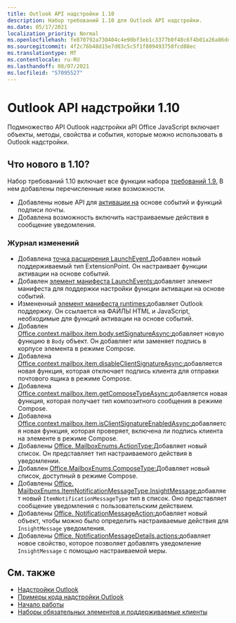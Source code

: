 ```yaml
---
title: Outlook API надстройки 1.10
description: Набор требований 1.10 для Outlook API надстройки.
ms.date: 05/17/2021
localization_priority: Normal
ms.openlocfilehash: fe870792a730404c4e90bf3eb1c3377b0f40c6f4b01a26a86deca56049868f16
ms.sourcegitcommit: 4f2c76b48d15e7d03c5c5f1f809493758fcd88ec
ms.translationtype: MT
ms.contentlocale: ru-RU
ms.lasthandoff: 08/07/2021
ms.locfileid: "57095527"
---
```

# <a name="outlook-add-in-api-requirement-set-110"></a>Outlook API надстройки 1.10

Подмножество API Outlook надстройки aPI Office JavaScript включает объекты, методы, свойства и события, которые можно использовать в Outlook надстройки.

## <a name="whats-new-in-110"></a>Что нового в 1.10?

Набор требований 1.10 включает все функции набора [требований 1.9.](../requirement-set-1.9/outlook-requirement-set-1.9.md) В нем добавлены перечисленные ниже возможности.

- Добавлены новые API для [активации на](../../../outlook/autolaunch.md) основе событий и функций подписи почты.
- Добавлена возможность включить настраиваемые действия в сообщение уведомления.

### <a name="change-log"></a>Журнал изменений

- Добавлена [точка расширения LaunchEvent.](../../manifest/extensionpoint.md#launchevent)Добавлен новый поддерживаемый тип ExtensionPoint. Он настраивает функции активации на основе событий.
- Добавлен [элемент манифеста LaunchEvents:](../../manifest/launchevents.md)добавляет элемент манифеста для поддержки настройки функции активации на основе событий.
- Измененный [элемент манифеста runtimes:](../../manifest/runtimes.md)добавляет Outlook поддержку. Он ссылается на ФАЙЛЫ HTML и JavaScript, необходимые для функций активации на основе событий.
- Добавлен [Office.context.mailbox.item.body.setSignatureAsync:](/javascript/api/outlook/office.body?view=outlook-js-1.10&preserve-view=true#setSignatureAsync_data__options__callback_)добавляет новую функцию в `Body` объект. Он добавляет или заменяет подпись в корпусе элемента в режиме Compose.
- Добавлена [Office.context.mailbox.item.disableClientSignatureAsync:](office.context.mailbox.item.md#methods)добавляется новая функция, которая отключает подпись клиента для отправки почтового ящика в режиме Compose.
- Добавлена [Office.context.mailbox.item.getComposeTypeAsync:](/javascript/api/outlook/office.messagecompose?view=outlook-js-1.10&preserve-view=true#getComposeTypeAsync_options__callback_)добавляется новая функция, которая получает тип композитного сообщения в режиме Compose.
- Добавлена [Office.context.mailbox.item.isClientSignatureEnabledAsync:](office.context.mailbox.item.md#methods)добавляется новая функция, которая проверяет, включена ли подпись клиента на элементе в режиме Compose.
- Добавлены [Office. MailboxEnums.ActionType:](/javascript/api/outlook/office.mailboxenums.actiontype)Добавляет новый список. Он представляет тип настраиваемого действия в уведомлении.
- Добавлен [Office.MailboxEnums.ComposeType:](/javascript/api/outlook/office.mailboxenums.composetype?view=outlook-js-1.10&preserve-view=true)Добавляет новый список, доступный в режиме Compose.
- Добавлены [Office. MailboxEnums.ItemNotificationMessageType.InsightMessage:](/javascript/api/outlook/office.mailboxenums.itemnotificationmessagetype)добавляет новый `ItemNotificationMessageType` тип в список. Оно представляет сообщение уведомления с пользовательским действием.
- Добавлены [Office. NotificationMessageAction:](/javascript/api/outlook/office.notificationmessageaction)добавляет новый объект, чтобы можно было определить настраиваемые действия для `InsightMessage` уведомления.
- Добавлены [Office. NotificationMessageDetails.actions:](/javascript/api/outlook/office.notificationmessagedetails#actions)добавляет новое свойство, которое позволяет добавлять уведомление `InsightMessage` с помощью настраиваемой меры.

## <a name="see-also"></a>См. также

- [Надстройки Outlook](../../../outlook/outlook-add-ins-overview.md)
- [Примеры кода надстройки Outlook](https://developer.microsoft.com/outlook/gallery/?filterBy=Outlook,Samples,Add-ins)
- [Начало работы](../../../quickstarts/outlook-quickstart.md)
- [Наборы обязательных элементов и поддерживаемые клиенты](../../requirement-sets/outlook-api-requirement-sets.md)
